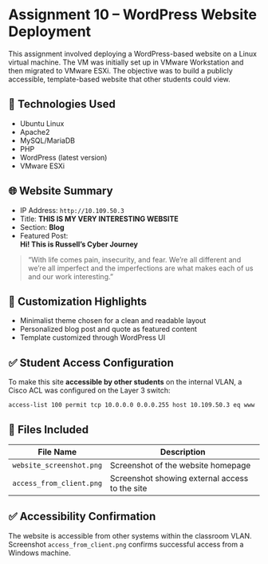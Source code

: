 # Assignment 10 – WordPress Website Deployment

This assignment involved deploying a WordPress-based website on a Linux virtual machine. The VM was initially set up in VMware Workstation and then migrated to VMware ESXi. The objective was to build a publicly accessible, template-based website that other students could view.

## 🧰 Technologies Used

- Ubuntu Linux
- Apache2
- MySQL/MariaDB
- PHP
- WordPress (latest version)
- VMware ESXi

## 🌐 Website Summary

- IP Address: `http://10.109.50.3`
- Title: **THIS IS MY VERY INTERESTING WEBSITE**
- Section: **Blog**
- Featured Post:  
  **Hi! This is Russell’s Cyber Journey**

> “With life comes pain, insecurity, and fear. We’re all different and we’re all imperfect and the imperfections are what makes each of us and our work interesting.”

## 🎨 Customization Highlights

- Minimalist theme chosen for a clean and readable layout
- Personalized blog post and quote as featured content
- Template customized through WordPress UI

## ✅ Student Access Configuration

To make this site **accessible by other students** on the internal VLAN, a Cisco ACL was configured on the Layer 3 switch:

```cisco
access-list 100 permit tcp 10.0.0.0 0.0.0.255 host 10.109.50.3 eq www
```

## 📂 Files Included

| File Name                | Description |
|--------------------------|-------------|
| `website_screenshot.png` | Screenshot of the website homepage |
| `access_from_client.png` | Screenshot showing external access to the site |

## ✅ Accessibility Confirmation

The website is accessible from other systems within the classroom VLAN. Screenshot `access_from_client.png` confirms successful access from a Windows machine.

